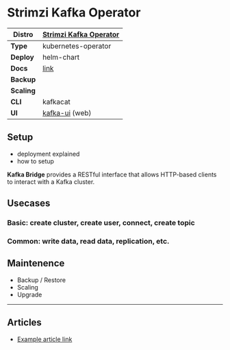 # Strimzi Kafka Operator

|**Distro**|[Strimzi Kafka Operator](https://github.com/strimzi/strimzi-kafka-operator)|
|-|-|
|**Type**|kubernetes-operator|
|**Deploy**|helm-chart|
|**Docs**|[link](https://strimzi.io/documentation/)|
|**Backup**||
|**Scaling**||
|**CLI**|kafkacat|
|**UI**|[kafka-ui](https://github.com/provectus/kafka-ui) (web)|

## Setup

- deployment explained
- how to setup

**Kafka Bridge** provides a RESTful interface that allows HTTP-based clients to interact with a Kafka cluster.

## Usecases

### Basic: create cluster, create user, connect, create topic
### Common: write data, read data, replication, etc.

## Maintenence

- Backup / Restore
- Scaling
- Upgrade

---

## Articles

* [Example article link](#)

